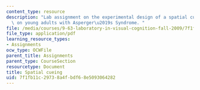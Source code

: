 ```yaml
---
content_type: resource
description: "Lab assignment on the experimental design of a spatial cueing experiment\
  \ on young adults with Asperger\u2019s Syndrome. "
file: /media/courses/9-63-laboratory-in-visual-cognition-fall-2009/7f1fb11c29738a4fbdf68e5093064282_MIT9_63F09_assn06.pdf
file_type: application/pdf
learning_resource_types:
- Assignments
ocw_type: OCWFile
parent_title: Assignments
parent_type: CourseSection
resourcetype: Document
title: Spatial cueing
uid: 7f1fb11c-2973-8a4f-bdf6-8e5093064282
---
```

